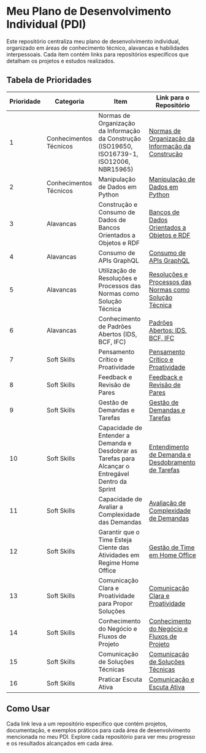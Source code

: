 # Meu Plano de Desenvolvimento Individual (PDI)

Este repositório centraliza meu plano de desenvolvimento individual, organizado em áreas de conhecimento técnico, alavancas e habilidades interpessoais. Cada item contém links para repositórios específicos que detalham os projetos e estudos realizados.

## Tabela de Prioridades

| Prioridade | Categoria          | Item                                                                                | Link para o Repositório                                                         |
|------------|--------------------|-------------------------------------------------------------------------------------|---------------------------------------------------------------------------------|
| 1          | Conhecimentos Técnicos | Normas de Organização da Informação da Construção (ISO19650, ISO16739-1, ISO12006, NBR15965) | [Normas de Organização da Informação da Construção](https://github.com/eugustu/normas-informacao-construcao) |
| 2          | Conhecimentos Técnicos | Manipulação de Dados em Python                                                     | [Manipulação de Dados em Python](https://github.com/eugustu/manipulacao-dados-python)                          |
| 3          | Alavancas           | Construção e Consumo de Dados de Bancos Orientados a Objetos e RDF                   | [Bancos de Dados Orientados a Objetos e RDF](https://github.com/eugustu/bancos-objetos-rdf)                   |
| 4          | Alavancas           | Consumo de APIs GraphQL                                                             | [Consumo de APIs GraphQL](https://github.com/eugustu/consumo-graphql-apis)                                    |
| 5          | Alavancas           | Utilização de Resoluções e Processos das Normas como Solução Técnica                 | [Resoluções e Processos das Normas como Solução Técnica](https://github.com/eugustu/resolucoes-normas-solucao-tecnica) |
| 6          | Alavancas           | Conhecimento de Padrões Abertos (IDS, BCF, IFC)                                     | [Padrões Abertos: IDS, BCF, IFC](https://github.com/eugustu/padroes-abertos-ids-bcf-ifc)                        |
| 7          | Soft Skills         | Pensamento Crítico e Proatividade                                                   | [Pensamento Crítico e Proatividade](https://github.com/eugustu/pensamento-critico-proatividade)                |
| 8          | Soft Skills         | Feedback e Revisão de Pares                                                         | [Feedback e Revisão de Pares](https://github.com/eugustu/feedback-revisao-pares)                              |
| 9          | Soft Skills         | Gestão de Demandas e Tarefas                                                        | [Gestão de Demandas e Tarefas](https://github.com/eugustu/gestao-demandas-tarefas)                            |
| 10         | Soft Skills         | Capacidade de Entender a Demanda e Desdobrar as Tarefas para Alcançar o Entregável Dentro da Sprint | [Entendimento de Demanda e Desdobramento de Tarefas](https://github.com/eugustu/entendimento-demanda-tarefas-sprint) |
| 11         | Soft Skills         | Capacidade de Avaliar a Complexidade das Demandas                                   | [Avaliação de Complexidade de Demandas](https://github.com/eugustu/avaliacao-complexidade-demandas)             |
| 12         | Soft Skills         | Garantir que o Time Esteja Ciente das Atividades em Regime Home Office               | [Gestão de Time em Home Office](https://github.com/eugustu/gestao-time-home-office)                             |
| 13         | Soft Skills         | Comunicação Clara e Proatividade para Propor Soluções                               | [Comunicação Clara e Proatividade](https://github.com/eugustu/comunicacao-proatividade-solucoes)                |
| 14         | Soft Skills         | Conhecimento do Negócio e Fluxos de Projeto                                         | [Conhecimento do Negócio e Fluxos de Projeto](https://github.com/eugustu/conhecimento-negocio-fluxos-projeto)  |
| 15         | Soft Skills         | Comunicação de Soluções Técnicas                                                    | [Comunicação de Soluções Técnicas](https://github.com/eugustu/comunicacao-solucoes-tecnicas)                   |
| 16         | Soft Skills         | Praticar Escuta Ativa                                                               | [Comunicação e Escuta Ativa](https://github.com/eugustu/comunicacao-escuta-ativa)                              |

## Como Usar

Cada link leva a um repositório específico que contém projetos, documentação, e exemplos práticos para cada área de desenvolvimento mencionada no meu PDI. Explore cada repositório para ver meu progresso e os resultados alcançados em cada área.
